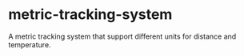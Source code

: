# metric-tracking-system
A metric tracking system that support different units for distance and temperature.
